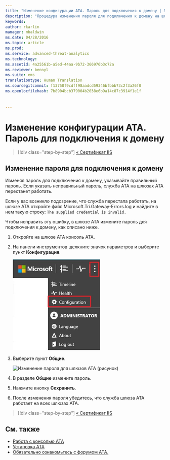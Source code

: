 ```yaml
---
title: "Изменение конфигурации ATA. Пароль для подключения к домену | Microsoft ATA"
description: "Процедура изменения пароля для подключения к домену на шлюзе ATA."
keywords: 
author: rkarlin
manager: mbaldwin
ms.date: 04/28/2016
ms.topic: article
ms.prod: 
ms.service: advanced-threat-analytics
ms.technology: 
ms.assetid: 4a25561b-a5ed-44aa-9b72-366976b3c72a
ms.reviewer: bennyl
ms.suite: ems
translationtype: Human Translation
ms.sourcegitcommit: f13750f9cdff98aadcd59346bfbbb73c2f3a26f0
ms.openlocfilehash: 7b8904bcb379004b2038e6b9a14c87c3914f1e1f


---
```


# Изменение конфигурации ATA. Пароль для подключения к домену

>[!div class="step-by-step"]
[« Сертификат IIS](modifying-ata-config-iiscert.md)


## Изменение пароля для подключения к домену
Изменяя пароль для подключения к домену, указывайте правильный пароль. Если указать неправильный пароль, служба ATA на шлюзах ATA перестанет работать.

Если у вас возникло подозрение, что служба перестала работать, на шлюзе ATA откройте файл Microsoft.Tri.Gateway-Errors.log и найдите в нем такую строку:
`The supplied credential is invalid.`

Чтобы исправить эту ошибку, в шлюзе ATA измените пароль для подключения к домену, как описано ниже.

1.  Откройте на шлюзе ATA консоль ATA.

2.  На панели инструментов щелкните значок параметров и выберите пункт **Конфигурация**.

    ![Значок параметров конфигурации ATA](media/ATA-config-icon.JPG)

3.  Выберите пункт **Общие**.

    ![Изменение пароля для шлюзов ATA (рисунок)](media/ATA-GW-change-DC-password.JPG)

4.  В разделе **Общие** измените пароль.

5.  Нажмите кнопку **Сохранить**.

6.  После изменения пароля убедитесь, что служба шлюза ATA работает на всех шлюзах ATA.

>[!div class="step-by-step"]
[« Сертификат IIS](modifying-ata-config-iiscert.md)

## См. также
- [Работа с консолью ATA](working-with-ata-console.md)
- [Установка ATA](install-ata.md)
- [Обязательно ознакомьтесь с форумом ATA.](https://social.technet.microsoft.com/Forums/security/home?forum=mata)



<!--HONumber=Jul16_HO4-->


